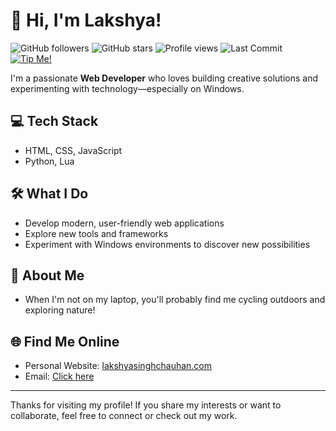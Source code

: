 # 👋 Hi, I'm Lakshya!

![GitHub followers](https://img.shields.io/github/followers/lakshyaelite?label=Followers&style=for-the-badge&logo=github)
![GitHub stars](https://img.shields.io/github/stars/lakshyaelite?affiliation=OWNER%2CCOLLABORATOR%2CORGANIZATION_MEMBER&style=for-the-badge&logo=github)
![Profile views](https://komarev.com/ghpvc/?username=lakshyaelite&style=for-the-badge&color=blue)
![Last Commit](https://img.shields.io/github/last-commit/lakshyaelite/lakshyaelite?style=for-the-badge&logo=git)
[![Tip Me!](https://img.shields.io/badge/Tip%20Me%20%E2%9D%A4%EF%B8%8F-get%20me%20toffee-green?style=for-the-badge&logo=phonepe)](https://getmetoffee.vercel.app/payment.html?upiId=8320390785@pz&name=Lakshya+Singh+Chauhan&price=10)

I'm a passionate **Web Developer** who loves building creative solutions and experimenting with technology—especially on Windows.

## 💻 Tech Stack
- HTML, CSS, JavaScript  
- Python, Lua

## 🛠️ What I Do
- Develop modern, user-friendly web applications
- Explore new tools and frameworks
- Experiment with Windows environments to discover new possibilities

## 🚴 About Me
- When I'm not on my laptop, you'll probably find me cycling outdoors and exploring nature!

## 🌐 Find Me Online
- Personal Website: [lakshyasinghchauhan.com](https://lakshyasinghchauhan.com)
- Email: [Click here](mailto:contact@lakshyasinghchauhan.com)

---

Thanks for visiting my profile! If you share my interests or want to collaborate, feel free to connect or check out my work.

<!---
lakshyagithub/lakshyagithub is a ✨ special ✨ repository because its `README.md` (this file) appears on your GitHub profile.
You can click the Preview link to take a look at your changes.
--->
